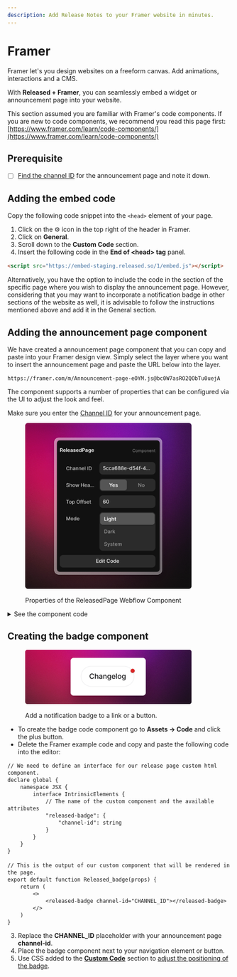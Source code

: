 ```yaml
---
description: Add Release Notes to your Framer website in minutes.
---
```


# Framer

Framer let's you design websites on a freeform canvas. Add animations, interactions and a CMS.&#x20;

With **Released + Framer**, you can seamlessly embed a widget or announcement page into your website.&#x20;

This section assumed you are familiar with Framer's code components. If you are new to code components, we recommend you read this page first: [https://www.framer.com/learn/code-components/](https://www.framer.com/learn/code-components/)

## Prerequisite&#x20;

* [ ] [Find the channel ID](../getting-started/setup-guide/finding-the-channel-id.md) for the announcement page and note it down.&#x20;

## Adding the embed code

Copy the following code snippet into the `<head>` element of your page.&#x20;

1. Click on the ⚙️ icon in the top right of the header in Framer.&#x20;
2. Click on **General**.
3. Scroll down to the **Custom Code** section.&#x20;
4. Insert the following code in the **End of \<head> tag** panel.&#x20;

```html
<script src="https://embed-staging.released.so/1/embed.js"></script>
```

Alternatively, you have the option to include the code in the section of the specific page where you wish to display the announcement page. However, considering that you may want to incorporate a notification badge in other sections of the website as well, it is advisable to follow the instructions mentioned above and add it in the General section.

## Adding the announcement page component

We have created a announcement page component that you can copy and paste into your Framer design view. Simply select the layer where you want to insert the announcement page and paste the URL below into the layer.&#x20;

```url
https://framer.com/m/Announcement-page-eOYM.js@bc0W7asRO2QObTu0uejA
```

The component supports a number of properties that can be configured via the UI to adjust the look and feel.&#x20;

Make sure you enter the [Channel ID](../getting-started/setup-guide/finding-the-channel-id.md) for your announcement page. &#x20;

<figure><img src="../.gitbook/assets/Framer Component UI.png" alt="" width="375"><figcaption><p>Properties of the ReleasedPage Webflow Component</p></figcaption></figure>

<details>

<summary>See the component code</summary>

To create a new code component go to **Assets → Code** and click the plus button. Replace the **CHANNEL\_ID** placeholder with your announcement page **channel-id**.&#x20;

Customize the properties of the `<released-page>`tag at the bottom with your preferred configuration. For further details on the available options, refer to the [announcement-page.md](../product-tour/settings/announcement-page.md "mention") documentation.&#x20;

```tsx
// We need to define an interface for our release page custom html component.
declare global {
    namespace JSX {
        interface IntrinsicElements {
            // The name of the custom component and the available attributes
            "released-page": {
                "channel-id": string
                "color-scheme"?: string
                "color-primary"?: string
                "header"?: string
                "top-offset"?: string
            }
        }
    }
}

// This is the output of our custom component that will be rendered in the page.
export default function Released_page(props) {
    return (
        <>
            <released-page
                channel-id="CHANNEL_ID"
                header="true"
                color-scheme="light"
                top-offset="60"
            ></released-page>
        </>
    )
}
```

</details>

## Creating the badge component



<figure><img src="../.gitbook/assets/Badge.png" alt="" width="375"><figcaption><p>Add a notification badge to a link or a button.</p></figcaption></figure>

* To create the badge code component go to **Assets → Code** and click the plus button.&#x20;
* Delete the Framer example code and copy and paste the following code into the editor:

```tsx
// We need to define an interface for our release page custom html component.
declare global {
    namespace JSX {
        interface IntrinsicElements {
            // The name of the custom component and the available attributes
            "released-badge": {
                "channel-id": string
            }
        }
    }
}

// This is the output of our custom component that will be rendered in the page.
export default function Released_badge(props) {
    return (
        <>
            <released-badge channel-id="CHANNEL_ID"></released-badge>
        </>
    )
}
```

3. Replace the **CHANNEL\_ID** placeholder with your announcement page **channel-id**.&#x20;
4. Place the badge component next to your navigation element or button.
5. Use CSS added to the [**Custom Code**](framer.md#adding-the-embed-code) section to [adjust the positioning of the badge](../product-tour/settings/announcement-page.md#adjusting-the-position-of-the-badge).&#x20;

